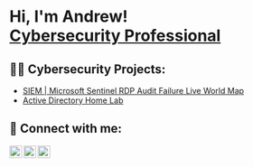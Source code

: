 <h1>Hi, I'm Andrew! <br/><a href="https://www.linkedin.com/in/andrew-herlache/">Cybersecurity Professional</a></h1>

<h2>👨‍💻 Cybersecurity Projects:</h2>

  - [SIEM | Microsoft Sentinel RDP Audit Failure Live World Map](https://github.com/andrewherlache/SIEM-Honeypot-RDP-Lab)
  - [Active Directory Home Lab](https://github.com/andrewherlache/URL)

<h2> 🤳 Connect with me:</h2>

[<img align="left" alt="AndrewHerlache | Twitter" width="22px" src="https://cdn.jsdelivr.net/npm/simple-icons@v3/icons/twitter.svg" />][twitter]
[<img align="left" alt="AndrewHerlache | LinkedIn" width="22px" src="https://cdn.jsdelivr.net/npm/simple-icons@v3/icons/linkedin.svg" />][linkedin]
[<img align="left" alt="AndrewHerlache | Instagram" width="22px" src="https://cdn.jsdelivr.net/npm/simple-icons@v3/icons/instagram.svg" />][instagram]

[twitter]: https://twitter.com/HerlacheAndrew
[instagram]: https://www.instagram.com/andrewherlache/
[linkedin]: https://www.linkedin.com/in/andrew-herlache/

<!--
**joshmadakor1/joshmadakor1** is a ✨ _special_ ✨ repository because its `README.md` (this file) appears on your GitHub profile.

Here are some ideas to get you started:

- 🔭 I’m currently working on ...
- 🌱 I’m currently learning ...
- 👯 I’m looking to collaborate on ...
- 🤔 I’m looking for help with ...
- 💬 Ask me about ...
- 📫 How to reach me: ...
- 😄 Pronouns: ...
- ⚡ Fun fact: ...
-->
